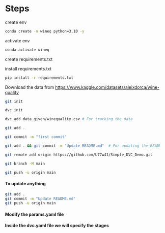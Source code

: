 # Steps


create env

```bash
conda create -n wineq python=3.10 -y
```

activate env
```bash
conda activate wineq
```

create requirements.txt

install requirements.txt
```bash
pip install -r requirements.txt
```

Download the data from
https://www.kaggle.com/datasets/aleixdorca/wine-quality

```bash
git init
```
```bash
dvc init
```
```bash
dvc add data_given/winequality.csv # For tracking the data
```
```bash
git add .
```
```bash
git commit -m "first commit"
```
```bash
git add . && git commit -m "Update README.md"  # For updating the README.md file
```
```bash
git remote add origin https://github.com/U77w41/Simple_DVC_Demo.git
```

```bash
git branch -M main
```
```bash
git push -u origin main
```

#### To update anything 
```bash
git add .
git commit -m "Update README.md"
git push -u origin main
```


#### Modify the params.yaml file

#### Inside the dvc.yaml file we will specify the stages
